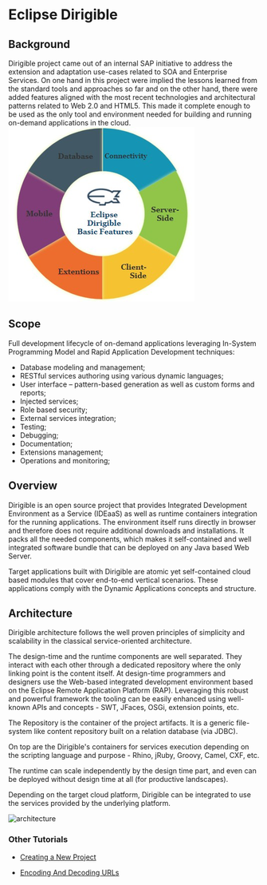 # **Eclipse Dirigible**


## **Background**

Dirigible project came out of an internal SAP initiative to address the extension and adaptation use-cases related to SOA and Enterprise Services. On one hand in this project were implied the lessons learned from the standard tools and approaches so far and on the other hand, there were added features aligned with the most recent technologies and architectural patterns related to Web 2.0 and HTML5. This made it complete enough to be used as the only tool and environment needed for building and running on-demand applications in the cloud.
![features](graphic.jpg)

## **Scope** 

Full development lifecycle of on-demand applications leveraging In-System Programming Model and Rapid Application Development techniques:

* Database modeling and management;
* RESTful services authoring using various dynamic languages;
* User interface – pattern-based generation as well as custom forms and reports;
* Injected services;
* Role based security;
* External services integration;
* Testing;
* Debugging;
* Documentation;
* Extensions management;
* Operations and monitoring;

## **Overview**

Dirigible is an open source project that provides Integrated Development Environment as a Service (IDEaaS) as well as runtime containers integration for the running applications. The environment itself runs directly in browser and therefore does not require additional downloads and installations. It packs all the needed components, which makes it self-contained and well integrated software bundle that can be deployed on any Java based Web Server.

Target applications built with Dirigible are atomic yet self-contained cloud based modules that cover end-to-end vertical scenarios. These applications comply with the Dynamic Applications concepts and structure.


## **Architecture**

Dirigible architecture follows the well proven principles of simplicity and scalability in the classical service-oriented architecture.

The design-time and the runtime components are well separated. They interact with each other through a dedicated repository where the only linking point is the content itself. At design-time programmers and designers use the Web-based integrated development environment based on the Eclipse Remote Application Platform (RAP). Leveraging this robust and powerful framework the tooling can be easily enhanced using well-known APIs and concepts - SWT, JFaces, OSGi, extension points, etc.

The Repository is the container of the project artifacts. It is a generic file-system like content repository built on a relation database (via JDBC).

On top are the Dirigible's containers for services execution depending on the scripting language and purpose - Rhino, jRuby, Groovy, Camel, CXF, etc.

The runtime can scale independently by the design time part, and even can be deployed without design time at all (for productive landscapes).

Depending on the target cloud platform, Dirigible can be integrated to use the services provided by the underlying platform.

![architecture](http://www.dirigible.io/help/images/architecture.png)


### **Other Tutorials** 
* [Creating a New Project ](2CreatingNewProject.md)

* [Encoding And Decoding URLs](3EncodingAndDecodingURLs.md)
